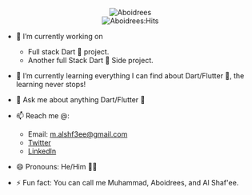 
<p align="center">
<img src="http://readme-typing-svg.herokuapp.com?font=Fira+Code&size=25&pause=1000&color=1996FFFF&center=true&vCenter=true&width=435&lines=Hello+there%2C+I'm+Muhammad;I+Am+A+Flutter+Developer" alt="Aboidrees" />
<br /> 
<img src="https://img.shields.io/endpoint?url=https://hits.dwyl.com/Aboidrees/Aboidrees.json" alt="Aboidrees:Hits"/>
</p>


* 🔭 I’m currently working on 
  - Full stack Dart 💙 project.
  - Another full Stack Dart 💙 Side project.
* 🌱 I’m currently learning everything I can find about Dart/Flutter 💙, the learning never stops!
* 💬 Ask me about anything Dart/Flutter 💙
* 📫 Reach me @:
  * Email: m.alshf3ee@gmail.com
  * [Twitter](https://twitter.com/alshf3ee)
  * [LinkedIn](https://www.linkedin.com/in/aboidrees/)

* 😄 Pronouns: He/Him 👳‍♂️
* ⚡ Fun fact: You can call me Muhammad, Aboidrees, and Al Shaf'ee.

